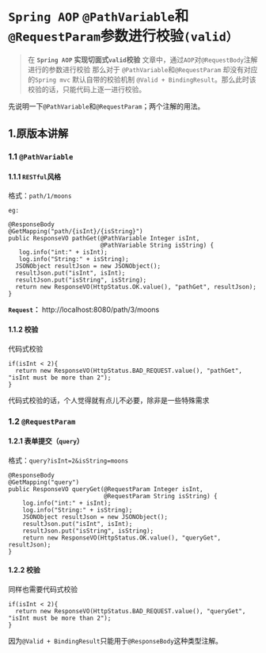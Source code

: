 # `Spring AOP` `@PathVariable`和`@RequestParam`参数进行校验`(valid）`

> 在 **`Spring AOP` 实现切面式`valid`校验** 文章中，通过`AOP`对`@RequestBody`注解进行的参数进行校验
>  那么对于 `@PathVariable`和`@RequestParam` 却没有对应的`Spring mvc` 默认自带的校验机制 `@Valid + BindingResult`。那么此时该校验的话，只能代码上逐一进行校验。

先说明一下`@PathVariable`和`@RequestParam`；两个注解的用法。

## 1.原版本讲解

### 1.1 `@PathVariable`

#### 1.1.1 `RESTful`风格

格式：`path/1/moons`

 `eg:`

```
@ResponseBody
@GetMapping("path/{isInt}/{isString}")
public ResponseVO pathGet(@PathVariable Integer isInt,
                          @PathVariable String isString) {
   log.info("int:" + isInt);
   log.info("String:" + isString);
  JSONObject resultJson = new JSONObject();
  resultJson.put("isInt", isInt);
  resultJson.put("isString", isString);
  return new ResponseVO(HttpStatus.OK.value(), "pathGet", resultJson);
}
```

**`Request`：**
http://localhost:8080/path/3/moons

#### 1.1.2 校验

代码式校验

```
if(isInt < 2){
  return new ResponseVO(HttpStatus.BAD_REQUEST.value(), "pathGet", "isInt must be more than 2");
}
```

代码式校验的话，个人觉得就有点儿不必要，除非是一些特殊需求

### 1.2 `@RequestParam`

#### 1.2.1 表单提交（`query`）

格式：`query?isInt=2&isString=moons`

```
@ResponseBody
@GetMapping("query")
public ResponseVO queryGet(@RequestParam Integer isInt,
                           @RequestParam String isString) {
    log.info("int:" + isInt);
    log.info("String:" + isString);
    JSONObject resultJson = new JSONObject();
    resultJson.put("isInt", isInt);
    resultJson.put("isString", isString);
    return new ResponseVO(HttpStatus.OK.value(), "queryGet", resultJson);
}
```

#### 1.2.2 校验

同样也需要代码式校验

```
if(isInt < 2){
  return new ResponseVO(HttpStatus.BAD_REQUEST.value(), "queryGet", "isInt must be more than 2");
}
```

因为`@Valid + BindingResult`只能用于`@ResponseBody`这种类型注解。

